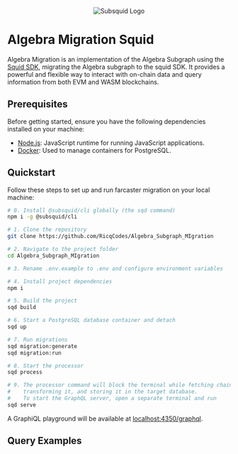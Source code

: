 <p align="center">
<picture>
    <source srcset="https://github.com/subsquid-quests/network-test-one-uniform-load-squid/assets/7452464/135746dc-a48b-46b8-bce0-f7e5de18f4f9" media="(prefers-color-scheme: dark)">
    <img src="https://github.com/subsquid-quests/network-test-one-uniform-load-squid/assets/7452464/135746dc-a48b-46b8-bce0-f7e5de18f4f9" alt="Subsquid Logo">
</picture>
</p>

# Algebra Migration Squid

Algebra Migration is an implementation of the Algebra Subgraph using the [Squid SDK](https://docs.subsquid.io/), migrating the Algebra subgraph to the squid SDK. It provides a powerful and flexible way to interact with on-chain data and query information from both EVM and WASM blockchains.

## Prerequisites

Before getting started, ensure you have the following dependencies installed on your machine:

- [Node.js](https://nodejs.org/): JavaScript runtime for running JavaScript applications.
- [Docker](https://www.docker.com/): Used to manage containers for PostgreSQL.

## Quickstart

Follow these steps to set up and run farcaster migration on your local machine:

```bash
# 0. Install @subsquid/cli globally (the sqd command)
npm i -g @subsquid/cli

# 1. Clone the repository
git clone https://github.com/RicqCodes/Algebra_Subgraph_MIgration

# 2. Navigate to the project folder
cd Algebra_Subgraph_MIgration

# 3. Rename .env.example to .env and configure environment variables

# 4. Install project dependencies
npm i

# 5. Build the project
sqd build

# 6. Start a PostgreSQL database container and detach
sqd up

# 7. Run migrations
sqd migration:generate
sqd migration:run

# 8. Start the processor
sqd process

# 9. The processor command will block the terminal while fetching chain data,
#    transforming it, and storing it in the target database.
#    To start the GraphQL server, open a separate terminal and run
sqd serve
```

A GraphiQL playground will be available at [localhost:4350/graphql](http://localhost:4350/graphql).

## Query Examples
